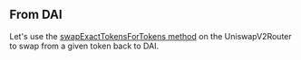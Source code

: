 ## From DAI

Let's use the [swapExactTokensForTokens method](https://uniswap.org/docs/v2/smart-contracts/router02/#swapexacttokensfortokens) on the UniswapV2Router to swap from a given token back to DAI.
